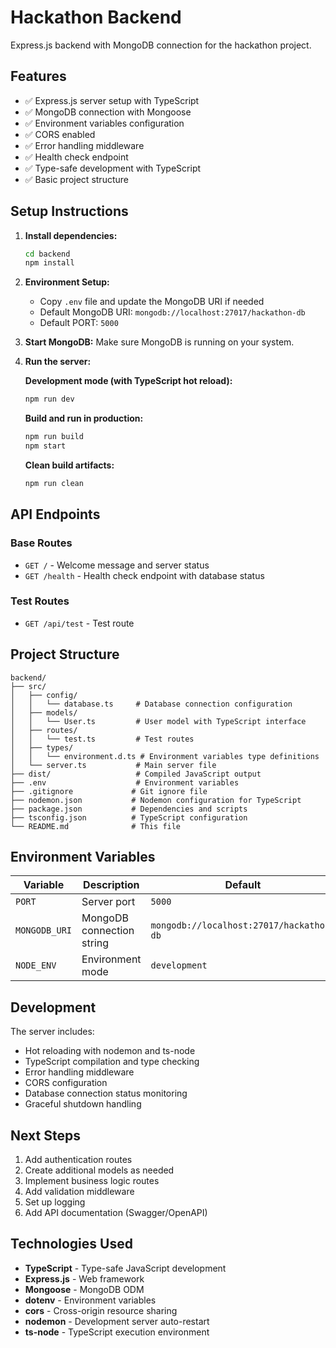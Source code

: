 # Hackathon Backend

Express.js backend with MongoDB connection for the hackathon project.

## Features

- ✅ Express.js server setup with TypeScript
- ✅ MongoDB connection with Mongoose
- ✅ Environment variables configuration
- ✅ CORS enabled
- ✅ Error handling middleware
- ✅ Health check endpoint
- ✅ Type-safe development with TypeScript
- ✅ Basic project structure

## Setup Instructions

1. **Install dependencies:**

   ```bash
   cd backend
   npm install
   ```

2. **Environment Setup:**

   - Copy `.env` file and update the MongoDB URI if needed
   - Default MongoDB URI: `mongodb://localhost:27017/hackathon-db`
   - Default PORT: `5000`

3. **Start MongoDB:**
   Make sure MongoDB is running on your system.

4. **Run the server:**

   **Development mode (with TypeScript hot reload):**

   ```bash
   npm run dev
   ```

   **Build and run in production:**

   ```bash
   npm run build
   npm start
   ```

   **Clean build artifacts:**

   ```bash
   npm run clean
   ```

## API Endpoints

### Base Routes

- `GET /` - Welcome message and server status
- `GET /health` - Health check endpoint with database status

### Test Routes

- `GET /api/test` - Test route

## Project Structure

```
backend/
├── src/
│   ├── config/
│   │   └── database.ts     # Database connection configuration
│   ├── models/
│   │   └── User.ts         # User model with TypeScript interface
│   ├── routes/
│   │   └── test.ts         # Test routes
│   ├── types/
│   │   └── environment.d.ts # Environment variables type definitions
│   └── server.ts           # Main server file
├── dist/                   # Compiled JavaScript output
├── .env                    # Environment variables
├── .gitignore             # Git ignore file
├── nodemon.json           # Nodemon configuration for TypeScript
├── package.json           # Dependencies and scripts
├── tsconfig.json          # TypeScript configuration
└── README.md              # This file
```

## Environment Variables

| Variable      | Description               | Default                                  |
| ------------- | ------------------------- | ---------------------------------------- |
| `PORT`        | Server port               | `5000`                                   |
| `MONGODB_URI` | MongoDB connection string | `mongodb://localhost:27017/hackathon-db` |
| `NODE_ENV`    | Environment mode          | `development`                            |

## Development

The server includes:

- Hot reloading with nodemon and ts-node
- TypeScript compilation and type checking
- Error handling middleware
- CORS configuration
- Database connection status monitoring
- Graceful shutdown handling

## Next Steps

1. Add authentication routes
2. Create additional models as needed
3. Implement business logic routes
4. Add validation middleware
5. Set up logging
6. Add API documentation (Swagger/OpenAPI)

## Technologies Used

- **TypeScript** - Type-safe JavaScript development
- **Express.js** - Web framework
- **Mongoose** - MongoDB ODM
- **dotenv** - Environment variables
- **cors** - Cross-origin resource sharing
- **nodemon** - Development server auto-restart
- **ts-node** - TypeScript execution environment
